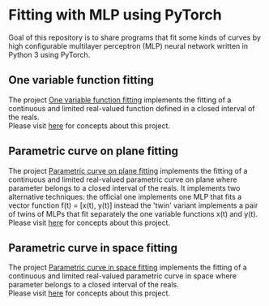 # Fitting with MLP using PyTorch
Goal of this repository is to share programs that fit some kinds of curves by high configurable multilayer perceptron (MLP) neural network written in Python 3 using PyTorch.

## One variable function fitting
The project [One variable function fitting](./one-variable-function-fitting) implements the fitting of a continuous and limited real-valued function defined in a closed interval of the reals.<br />
Please visit [here](https://computationalmindset.com/en/posts/neural-networks/one-variable-function-fitting-with-pytorch.html) for concepts about this project.

## Parametric curve on plane fitting
The project [Parametric curve on plane fitting](./parametric-curve-on-plane-fitting) implements the fitting of a continuous and limited real-valued parametric curve on plane where parameter belongs to a closed interval of the reals. It implements two alternative techniques: the official one implements one MLP that fits a vector function f(t) = [x(t), y(t)] instead the 'twin' variant implements a pair of twins of MLPs that fit separately the one variable functions x(t) and y(t).<br />
Please visit [here](https://computationalmindset.com/en/posts/neural-networks/parametric-curve-on-plane-fitting-with-pytorch.html) for concepts about this project.

## Parametric curve in space fitting
The project [Parametric curve in space fitting](./parametric-curve-in-space-fitting) implements the fitting of a continuous and limited real-valued parametric curve in space where parameter belongs to a closed interval of the reals.<br />
Please visit [here](https://computationalmindset.com/en/posts/neural-networks/parametric-curve-in-space-fitting-with-pytorch.html) for concepts about this project.
